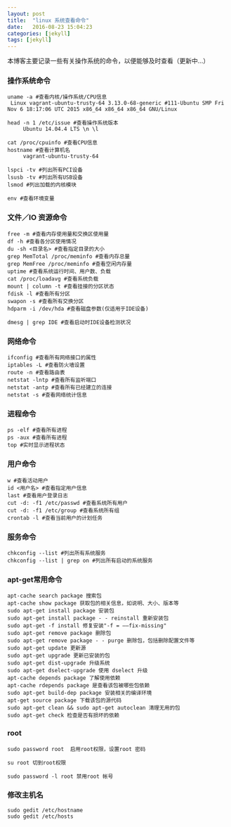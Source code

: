 ```yaml
---
layout: post
title:  "linux 系统查看命令"
date:   2016-08-23 15:04:23
categories: [jekyll]
tags: [jekyll]
---
```


本博客主要记录一些有关操作系统的命令，以便能够及时查看（更新中...）

### 操作系统命令
	uname -a #查看内核/操作系统/CPU信息
     Linux vagrant-ubuntu-trusty-64 3.13.0-68-generic #111-Ubuntu SMP Fri Nov 6 18:17:06 UTC 2015 x86_64 x86_64 x86_64 GNU/Linux

	head -n 1 /etc/issue #查看操作系统版本
	     Ubuntu 14.04.4 LTS \n \l
	
	cat /proc/cpuinfo #查看CPU信息
	hostname #查看计算机名
	     vagrant-ubuntu-trusty-64
	
	lspci -tv #列出所有PCI设备
	lsusb -tv #列出所有USB设备
	lsmod #列出加载的内核模块
	
	env #查看环境变量
	
	
### 文件／IO 资源命令
	free -m #查看内存使用量和交换区使用量
	df -h #查看各分区使用情况
	du -sh <目录名> #查看指定目录的大小
	grep MemTotal /proc/meminfo #查看内存总量
	grep MemFree /proc/meminfo #查看空闲内存量
	uptime #查看系统运行时间、用户数、负载
	cat /proc/loadavg #查看系统负载
	mount | column -t #查看挂接的分区状态
	fdisk -l #查看所有分区
	swapon -s #查看所有交换分区
	hdparm -i /dev/hda #查看磁盘参数(仅适用于IDE设备)
	
	dmesg | grep IDE #查看启动时IDE设备检测状况

 ### 网络命令
 
 	ifconfig #查看所有网络接口的属性
	iptables -L #查看防火墙设置
	route -n #查看路由表
	netstat -lntp #查看所有监听端口
	netstat -antp #查看所有已经建立的连接
	netstat -s #查看网络统计信息
	
### 进程命令
	
	ps -elf #查看所有进程
	ps -aux #查看所有进程
	top #实时显示进程状态

### 用户命令
 	
 	w #查看活动用户
	id <用户名> #查看指定用户信息
	last #查看用户登录日志
	cut -d: -f1 /etc/passwd #查看系统所有用户
	cut -d: -f1 /etc/group #查看系统所有组
	crontab -l #查看当前用户的计划任务
	
###  服务命令

	chkconfig --list #列出所有系统服务
	chkconfig --list | grep on #列出所有启动的系统服务
	
### apt-get常用命令

	apt-cache search package 搜索包
	apt-cache show package 获取包的相关信息，如说明、大小、版本等
	sudo apt-get install package 安装包
	sudo apt-get install package - - reinstall 重新安装包
	sudo apt-get -f install 修复安装"-f = ——fix-missing"
	sudo apt-get remove package 删除包
	sudo apt-get remove package - - purge 删除包，包括删除配置文件等
	sudo apt-get update 更新源
	sudo apt-get upgrade 更新已安装的包
	sudo apt-get dist-upgrade 升级系统
	sudo apt-get dselect-upgrade 使用 dselect 升级
	apt-cache depends package 了解使用依赖
	apt-cache rdepends package 是查看该包被哪些包依赖
	sudo apt-get build-dep package 安装相关的编译环境
	apt-get source package 下载该包的源代码
	sudo apt-get clean && sudo apt-get autoclean 清理无用的包
	sudo apt-get check 检查是否有损坏的依赖


### root

	sudo password root  启用root权限，设置root 密码
	
	su root 切到root权限
	
	sudo password -l root 禁用root 帐号
	
### 修改主机名
	
	sudo gedit /etc/hostname
	sudo gedit /etc/hosts

[jekyll]:      http://jekyllrb.com
[jekyll-gh]:   https://github.com/jekyll/jekyll
[jekyll-help]: https://github.com/jekyll/jekyll-help
